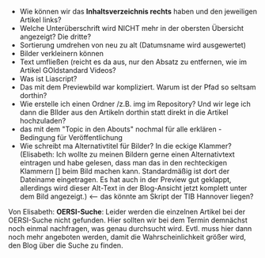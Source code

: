 * Wie können wir das **Inhaltsverzeichnis rechts** haben und den jeweiligen Artikel links?
* Welche Unterüberschrift wird NICHT mehr in der obersten Übersicht angezeigt? Die dritte?
* Sortierung umdrehen von neu zu alt (Datumsname wird ausgewertet)
* Bilder verkleinern können
* Text umfließen (reicht es da aus, nur den Absatz zu entfernen, wie im Artikel GOldstandard Videos?
* Was ist Liascript?
* Das mit dem Previewbild war kompliziert. Warum ist der Pfad so seltsam dorthin?
* Wie erstelle ich einen Ordner /z.B. img im Repository? Und wir lege ich dann die BIlder aus den Artikeln dorthin statt direkt in die Artikel hochzuladen?
* das mit dem "Topic in den Abouts" nochmal für alle erklären - Bedingung für Veröffentlichung
* Wie schreibt ma Alternativtitel für Bilder? In die eckige Klammer? (Elisabeth: Ich wollte zu meinen Bildern gerne einen Alternativtext eintragen und habe gelesen, dass man das in den rechteckigen Klammern [] beim Bild machen kann. Standardmäßig ist dort der Dateiname eingetragen. Es hat auch in der Preview gut geklappt, allerdings wird dieser Alt-Text in der Blog-Ansicht jetzt komplett unter dem Bild angezeigt.) <-- das könnte am Skript der TIB Hannover liegen?

Von Elisabeth:
**OERSI-Suche**: Leider werden die einzelnen Artikel bei der OERSI-Suche nicht gefunden. Hier sollten wir bei dem Termin demnächst noch einmal nachfragen, was genau durchsucht wird. Evtl. muss hier dann noch mehr angeboten werden, damit die Wahrscheinlichkeit größer wird, den Blog über die Suche zu finden.
